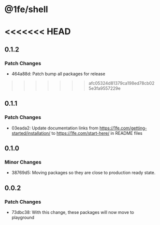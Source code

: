 # @1fe/shell

<<<<<<< HEAD
=======
## 0.1.2

### Patch Changes

- 464a88d: Patch bump all packages for release

>>>>>>> afc05324d81379ca198ed78cb025e3fa9557229e
## 0.1.1

### Patch Changes

- 03eada2: Update documentation links from https://1fe.com/getting-started/installation/ to https://1fe.com/start-here/ in README files

## 0.1.0

### Minor Changes

- 38769d5: Moving packages so they are close to production ready state.

## 0.0.2

### Patch Changes

- 73dbc38: With this change, these packages will now move to playground
